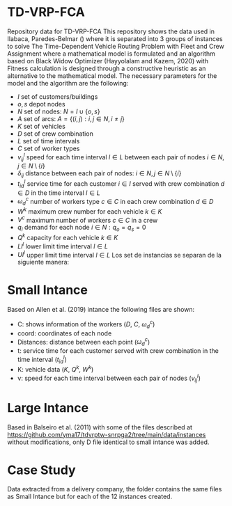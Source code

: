 # TD-VRP-FCA
Repository data for TD-VRP-FCA
This repository shows the data used in Ilabaca, Paredes-Belmar () where it is separated into 3 groups of instances to solve The Time-Dependent Vehicle Routing Problem with Fleet and Crew Assignment where a mathematical model is formulated and an algorithm based on Black Widow Optimizer (Hayyolalam and Kazem, 2020) with Fitness calculation is designed through a constructive heuristic as an alternative to the mathematical model. 
The necessary parameters for the model and the algorithm are the following:
- $I$ set of customers/buildings
- $o,s$ depot nodes 
- $N$   set of nodes: $N=I \cup \{o,s\}$  
- $A$ set of arcs: $A=\{(i,j): i,j \in N, i\neq j\}$ 
- $K$            set of vehicles  
- $D$            set of crew combination  
- $L$            set of time intervals  
- $C$            set of worker types 
- $v_{ij}^l$      speed for each time interval $l\in L$ between each pair of nodes $i\in N, j \in N \setminus \{i\}$  
- $\delta_{ij}$  distance between each pair of nodes: $i\in N, j \in N \setminus \{i\}$ 
- $t_{id}^l$      service time for each customer $i\in I$ served with crew combination $d\in D$ in the time interval $l\in L$  
- $\omega_{d}^c$     number of workers type $c \in C$ in each crew combination $d\in D$   
- $W^k$       maximum crew number for each vehicle $k \in K$   
- $V^c$      maximum number of workers $c\in C$ in a crew  
- $q_i$         demand for each node $i\in N: q_o=q_s=0$   
- $Q^k$         capacity for each vehicle $k\in K$ 
- $Ll^l$        lower limit time interval  $l \in L$   
- $Ul^l$        upper limit time interval $l\in L$ 
Los set de instancias se separan de la siguiente manera:
# Small Intance
Based on Allen et al. (2019) intance the following files are shown:
- C: shows information of the workers ($D$, $C$, $\omega_{d}^c$)
- coord: coordinates of each node
- Distances: distance between each point ($\omega_{d}^c$)
- t: service time for each customer served with crew combination in the time interval ($t_{id}^l$)
- K: vehicle data  ($K$, $Q^k$, $W^k$)
- v: speed for each time interval between each pair of nodes ($v_{ij}^l$)
# Large Intance
Based in Balseiro et al. (2011) with some of the files described at https://github.com/yma17/tdvrptw-snrpga2/tree/main/data/instances without modifications, only D file identical to small intance was added.
# Case Study
Data extracted from a delivery company, the folder contains the same files as Small Intance but for each of the 12 instances created.
